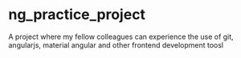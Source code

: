 # ng_practice_project
A project where my fellow colleagues can experience the use of git, angularjs, material angular and other frontend development toosl
